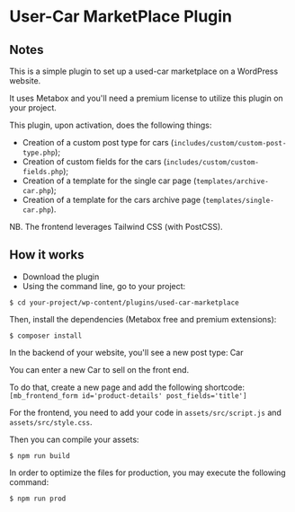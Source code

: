 # User-Car MarketPlace Plugin

## Notes

This is a simple plugin to set up a used-car marketplace on a WordPress website.

It uses Metabox and you'll need a premium license to utilize this plugin on your project.

This plugin, upon activation, does the following things:

* Creation of a custom post type for cars  (`includes/custom/custom-post-type.php`);
* Creation of custom fields for the cars (`includes/custom/custom-fields.php`);
* Creation of a template for the single car page (`templates/archive-car.php`);
* Creation of a template for the cars archive page (`templates/single-car.php`).

NB. The frontend leverages Tailwind CSS (with PostCSS).

## How it works

* Download the plugin
* Using the command line, go to your project: 
```
$ cd your-project/wp-content/plugins/used-car-marketplace
```
Then, install the dependencies (Metabox free and premium extensions):
```
$ composer install
```

In the backend of your website, you'll see a new post type: Car

You can enter a new Car to sell on the front end.

To do that, create a new page and add the following shortcode:
`[mb_frontend_form id='product-details' post_fields='title']`

For the frontend, you need to add your code in `assets/src/script.js` and `assets/src/style.css`.

Then you can compile your assets:

```
$ npm run build
```

In order to optimize the files for production, you may execute the following command:

```
$ npm run prod
```
